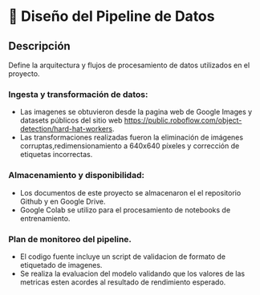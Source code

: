# 🔄 Diseño del Pipeline de Datos
## Descripción
Define la arquitectura y flujos de procesamiento de datos utilizados en el proyecto.
### Ingesta y transformación de datos:
- Las imagenes se obtuvieron desde la pagina web de Google Images y datasets públicos del sitio web https://public.roboflow.com/object-detection/hard-hat-workers.
- Las transformaciones realizadas fueron la eliminación de imágenes corruptas,redimensionamiento a 640x640 píxeles y corrección de etiquetas incorrectas.

### Almacenamiento y disponibilidad:
- Los documentos de este proyecto se almacenaron el el repositorio Github y en Google Drive.
- Google Colab se utilizo para el procesamiento de notebooks de entrenamiento.
  
### Plan de monitoreo del pipeline.
- El codigo fuente incluye un script de validacion de formato de etiquetado de imagenes.
- Se realiza la evaluacion del modelo validando que los valores de las metricas esten acordes al resultado de rendimiento esperado.
